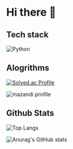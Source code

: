 #    Hi   there 👋

## Tech stack
![Python](https://img.shields.io/badge/Python-3776AB.svg?&style=for-the-badge&logo=python&logoColor=white)

## Alogrithms
[![Solved.ac Profile](http://mazassumnida.wtf/api/generate_badge?boj=dong_h)](https://solved.ac/dong_h)

![mazandi profile](http://mazandi.herokuapp.com/api?handle=dong_h&theme=dark)


##  Github Stats
![Top Langs](https://github-readme-stats.vercel.app/api/top-langs/?username=dong-b&layout=compact&theme=dark)

![Anurag's GitHub stats](https://github-readme-stats.vercel.app/api?username=dong-b&show_icons=true&dark=radical)
